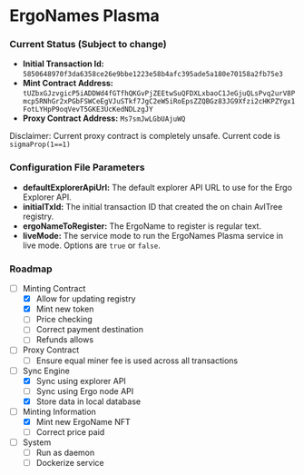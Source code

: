 # ErgoNames Plasma

### Current Status (Subject to change)

- **Initial Transaction Id:** `5850648970f3da6358ce26e9bbe1223e58b4afc395ade5a180e70158a2fb75e3`
- **Mint Contract Address:** `tUZbxGJzvgicP5iADDWd4fGTfhQKGvPjZEEtwSuQFDXLxbaoC1JeGjuQLsPvq2urV8Pmcp5RNhGr2xPGbFSWCeEgVJuSTkf7JgC2eW5iRoEpsZZQBGz83JG9Xfzi2cHKPZYgx1FotLYHpP9oqVevT5GKE3UcKedNDLzgJY`
- **Proxy Contract Address:** `Ms7smJwLGbUAjuWQ`

Disclaimer: Current proxy contract is completely unsafe. Current code is `sigmaProp(1==1)`

### Configuration File Parameters

- **defaultExplorerApiUrl:** The default explorer API URL to use for the Ergo Explorer API.
- **initialTxId:** The initial transaction ID that created the on chain AvlTree registry.
- **ergoNameToRegister:** The ErgoName to register is regular text.
- **liveMode:** The service mode to run the ErgoNames Plasma service in live mode. Options are `true` or `false`.

### Roadmap

- [ ] Minting Contract
  - [X] Allow for updating registry
  - [X] Mint new token
  - [ ] Price checking
  - [ ] Correct payment destination
  - [ ] Refunds allows
- [ ] Proxy Contract
  - [ ] Ensure equal miner fee is used across all transactions
- [ ] Sync Engine
  - [X] Sync using explorer API
  - [ ] Sync using Ergo node API
  - [X] Store data in local database
- [ ] Minting Information
  - [X] Mint new ErgoName NFT
  - [ ] Correct price paid
- [ ] System
  - [ ] Run as daemon
  - [ ] Dockerize service